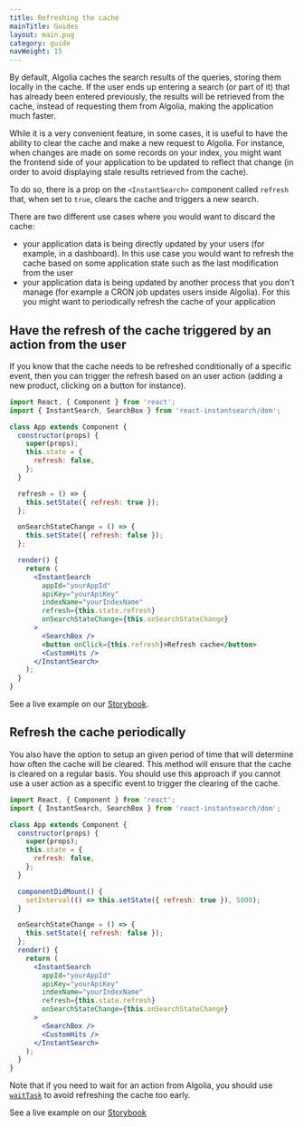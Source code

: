 ```yaml
---
title: Refreshing the cache
mainTitle: Guides
layout: main.pug
category: guide
navWeight: 15
---
```


By default, Algolia caches the search results of the queries, storing them locally in the cache. If the user ends up entering a search (or part of it) that has already been entered previously, the results will be retrieved from the cache, instead of requesting them from Algolia, making the application much faster.

While it is a very convenient feature, in some cases, it is useful to have the ability to clear the cache and make a new request to Algolia. For instance, when changes are made on some records on your index, you might want the frontend side of your application to be updated to reflect that change (in order to avoid displaying stale results retrieved from the cache).

To do so, there is a prop on the `<InstantSearch>` component called `refresh` that, when set to `true`, clears the cache and triggers a new search.

There are two different use cases where you would want to discard the cache:

* your application data is being directly updated by your users (for example, in a dashboard). In this use case you would want to refresh the cache based on some application state such as the last modification from the user
* your application data is being updated by another process that you don't manage (for example a CRON job updates users inside Algolia). For this you might want to periodically refresh the cache of your application

## Have the refresh of the cache triggered by an action from the user

If you know that the cache needs to be refreshed conditionally of a specific event, then you can trigger the refresh based on an user action (adding a new product, clicking on a button for instance).

```jsx
import React, { Component } from 'react';
import { InstantSearch, SearchBox } from 'react-instantsearch/dom';

class App extends Component {
  constructor(props) {
    super(props);
    this.state = {
      refresh: false,
    };
  }

  refresh = () => {
    this.setState({ refresh: true });
  };

  onSearchStateChange = () => {
    this.setState({ refresh: false });
  };

  render() {
    return (
      <InstantSearch
        appId="yourAppId"
        apiKey="yourApiKey"
        indexName="yourIndexName"
        refresh={this.state.refresh}
        onSearchStateChange={this.onSearchStateChange}
      >
        <SearchBox />
        <button onClick={this.refresh}>Refresh cache</button>
        <CustomHits />
      </InstantSearch>
    );
  }
}
```

See a live example on our [Storybook](https://community.algolia.com/react-instantsearch/storybook/?selectedKind=RefreshCache&selectedStory=with%20a%20refresh%20button&full=0&down=1&left=1&panelRight=1&downPanel=storybooks%2Fstorybook-addon-knobs).

## Refresh the cache periodically

You also have the option to setup an given period of time that will determine how often the cache will be cleared.
This method will ensure that the cache is cleared on a regular basis.
You should use this approach if you cannot use a user action as a specific event to trigger the clearing of the cache.

```jsx
import React, { Component } from 'react';
import { InstantSearch, SearchBox } from 'react-instantsearch/dom';

class App extends Component {
  constructor(props) {
    super(props);
    this.state = {
      refresh: false,
    };
  }

  componentDidMount() {
    setInterval(() => this.setState({ refresh: true }), 5000);
  }

  onSearchStateChange = () => {
    this.setState({ refresh: false });
  };
  render() {
    return (
      <InstantSearch
        appId="yourAppId"
        apiKey="yourApiKey"
        indexName="yourIndexName"
        refresh={this.state.refresh}
        onSearchStateChange={this.onSearchStateChange}
      >
        <SearchBox />
        <CustomHits />
      </InstantSearch>
    );
  }
}
```

Note that if you need to wait for an action from Algolia, you should use [`waitTask`](https://www.algolia.com/doc/api-reference/api-methods/wait-task/) to avoid refreshing the cache too early.

See a live example on our [Storybook](https://community.algolia.com/react-instantsearch/storybook/?selectedKind=RefreshCache&selectedStory=with%20setInterval&full=0&down=1&left=1&panelRight=1&downPanel=storybooks%2Fstorybook-addon-knobs)
